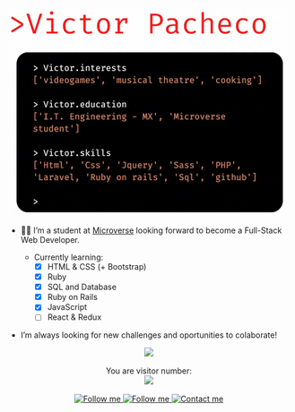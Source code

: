 ![](./assets/banner.gif)

- :man_technologist: I’m a student at [Microverse](https://www.microverse.org/) looking forward to become a Full-Stack Web Developer.

    - Currently learning:
        - [x] HTML & CSS (+ Bootstrap)
        - [x] Ruby
        - [x] SQL and Database
        - [x] Ruby on Rails
        - [x] JavaScript
        - [ ] React & Redux

- I’m always looking for new challenges and oportunities to colaborate!

<p align="center">
  <img src="https://github-readme-stats.vercel.app/api?username=vichuge&show_icons=true&theme=radical" />
</p>

<p align="center"> 
  You are visitor number: <br>
  <img src="https://profile-counter.glitch.me/vichuge/count.svg" />
</p>

<p align="center">
    <a href="https://www.linkedin.com/in/victorpachecoflores/">
        <img alt="Follow me" src="https://img.shields.io/badge/-LinkedIn-%23fd1315?style=for-the-badge&logo=linkedin">
    </a>
    <a href="https://twitter.com/Pachecofloresv">
        <img alt="Follow me" src="https://img.shields.io/twitter/follow/Pachecofloresv?color=%23fd1315&label=%20%20%20Follow%20me&logo=twitter&style=for-the-badge">
    </a>
    <a href="mailto:victor.hugo.pacheco.flores@gmail.com">
        <img alt="Contact me" src="https://img.shields.io/badge/-contact%20me-%23fd1315?style=for-the-badge&logo=Mail.Ru">
    </a>
</p>

<!--![Victor's stats](https://github-readme-stats.vercel.app/api/wakatime?username=vichuge)-->
